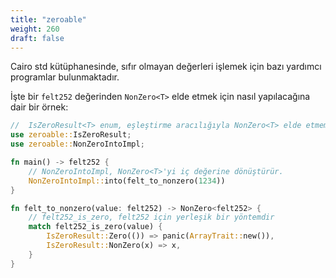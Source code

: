 ```yaml
---
title: "zeroable"
weight: 260
draft: false
---
```


Cairo std kütüphanesinde, sıfır olmayan değerleri işlemek için bazı yardımcı programlar bulunmaktadır.

İşte bir `felt252` değerinden `NonZero<T>` elde etmek için nasıl yapılacağına dair bir örnek:

```rust {.codebox}
//  IsZeroResult<T> enum, eşleştirme aracılığıyla NonZero<T> elde etmemizi sağlar.
use zeroable::IsZeroResult;
use zeroable::NonZeroIntoImpl;

fn main() -> felt252 {
    // NonZeroIntoImpl, NonZero<T>'yi iç değerine dönüştürür.
    NonZeroIntoImpl::into(felt_to_nonzero(1234))
}

fn felt_to_nonzero(value: felt252) -> NonZero<felt252> {
    // felt252_is_zero, felt252 için yerleşik bir yöntemdir
    match felt252_is_zero(value) {
        IsZeroResult::Zero(()) => panic(ArrayTrait::new()),
        IsZeroResult::NonZero(x) => x,
    }
}
```
